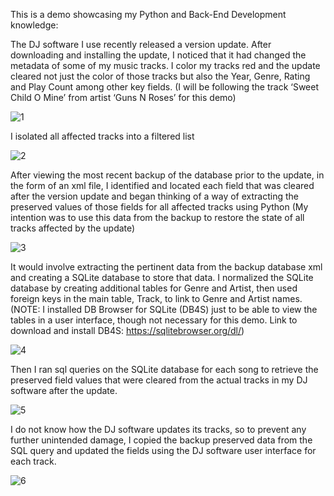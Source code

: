 This is a demo showcasing my Python and Back-End Development knowledge:



The DJ software I use recently released a version update. After downloading and installing the update, I noticed that it had changed the metadata of some of my music tracks. I color my tracks red and the update cleared not just the color of those tracks but also the Year, Genre, Rating and Play Count among other key fields. (I will be following the track ‘Sweet Child O Mine’ from artist ‘Guns N Roses’ for this demo)

![1](https://github.com/user-attachments/assets/d3a4f4e5-35d9-4104-bfcd-87bada495ea1)



I isolated all affected tracks into a filtered list

![2](https://github.com/user-attachments/assets/b4c845d5-26ec-4cc3-a526-3c53f32e47a9)



After viewing the most recent backup of the database prior to the update, in the form of an xml file, I identified and located each field that was cleared after the version update and began thinking of a way of extracting the preserved values of those fields for all affected tracks using Python (My intention was to use this data from the backup to restore the state of all tracks affected by the update)

![3](https://github.com/user-attachments/assets/3055574c-24d3-4e32-bced-a11a42148393)



It would involve extracting the pertinent data from the backup database xml and creating a SQLite database to store that data. I normalized the SQLite database by creating additional tables for Genre and Artist, then used foreign keys in the main table, Track, to link to Genre and Artist names. (NOTE: I installed DB Browser for SQLite (DB4S) just to be able to view the tables in a user interface, though not necessary for this demo. Link to download and install DB4S: https://sqlitebrowser.org/dl/)

![4](https://github.com/user-attachments/assets/df65f712-c308-45e9-8859-545957701ff5)



Then I ran sql queries on the SQLite database for each song to retrieve the preserved field values that were cleared from the actual tracks in my DJ software after the update.

![5](https://github.com/user-attachments/assets/5cb839b7-811e-4c3e-b8fa-5b49b44301c2)



I do not know how the DJ software updates its tracks, so to prevent any further unintended damage, I copied the backup preserved data from the SQL query and updated the fields using the DJ software user interface for each track.

![6](https://github.com/user-attachments/assets/1e7243be-ab23-46eb-b130-78c4a1768665)
